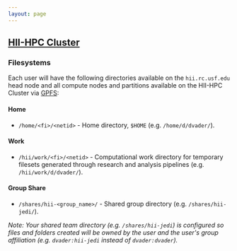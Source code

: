 ```yaml
---
layout: page
---
```


## [HII-HPC Cluster](../hii-hpc.html)

### Filesystems

Each user will have the following directories available on the `hii.rc.usf.edu` head node and all compute nodes and partitions available on the HII-HPC Cluster via [GPFS](https://en.wikipedia.org/wiki/IBM_General_Parallel_File_System):

#### Home

- `/home/<fi>/<netid>` - Home directory, `$HOME` (e.g. `/home/d/dvader/`).

#### Work

- `/hii/work/<fi>/<netid>` - Computational work directory for temporary filesets generated through research and analysis pipelines (e.g. `/hii/work/d/dvader/`).

#### Group Share
- `/shares/hii-<group_name>/` - Shared group directory (e.g. `/shares/hii-jedi/`).

*Note: Your shared team directory (e.g. `/shares/hii-jedi`)
  is configured so files and folders created will be owned by the user and the user's group affiliation
  (e.g. `dvader:hii-jedi` instead of `dvader:dvader`).*
